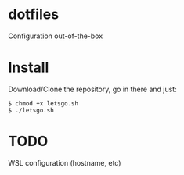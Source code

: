 # dotfiles
Configuration out-of-the-box

# Install

Download/Clone the repository, go in there and just:
```
$ chmod +x letsgo.sh
$ ./letsgo.sh
```

# TODO
WSL configuration (hostname, etc)
